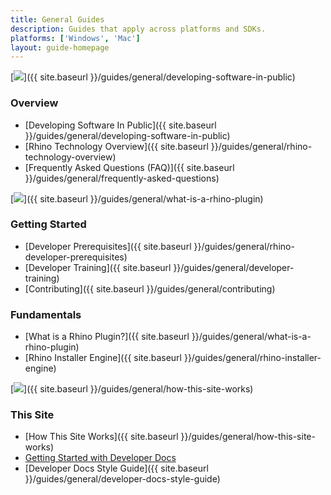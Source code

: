 ```yaml
---
title: General Guides
description: Guides that apply across platforms and SDKs.
platforms: ['Windows', 'Mac']
layout: guide-homepage
---
```


<!--the .snagit project for this image can be found next to the image -->
[<img src="{{ site.baseurl }}/images/general-guides-col1.png">]({{ site.baseurl }}/guides/general/developing-software-in-public)

### Overview

- [Developing Software In Public]({{ site.baseurl }}/guides/general/developing-software-in-public)
- [Rhino Technology Overview]({{ site.baseurl }}/guides/general/rhino-technology-overview)
- [Frequently Asked Questions (FAQ)]({{ site.baseurl }}/guides/general/frequently-asked-questions)

<!--column-->

<!--the .snagit project for this image can be found next to the image -->
[<img src="{{ site.baseurl }}/images/general-guides-col2.png">]({{ site.baseurl }}/guides/general/what-is-a-rhino-plugin)

### Getting Started

- [Developer Prerequisites]({{ site.baseurl }}/guides/general/rhino-developer-prerequisites)
- [Developer Training]({{ site.baseurl }}/guides/general/developer-training)
- [Contributing]({{ site.baseurl }}/guides/general/contributing)

### Fundamentals

- [What is a Rhino Plugin?]({{ site.baseurl }}/guides/general/what-is-a-rhino-plugin)
- [Rhino Installer Engine]({{ site.baseurl }}/guides/general/rhino-installer-engine)

<!--column-->

<!--the .snagit project for this image can be found next to the image -->
[<img src="{{ site.baseurl }}/images/general-guides-col3.png">]({{ site.baseurl }}/guides/general/how-this-site-works)

### This Site

- [How This Site Works]({{ site.baseurl }}/guides/general/how-this-site-works)
- [Getting Started with Developer Docs](https://github.com/mcneel/developer-rhino3d-com/blob/master/README.md)
- [Developer Docs Style Guide]({{ site.baseurl }}/guides/general/developer-docs-style-guide)

